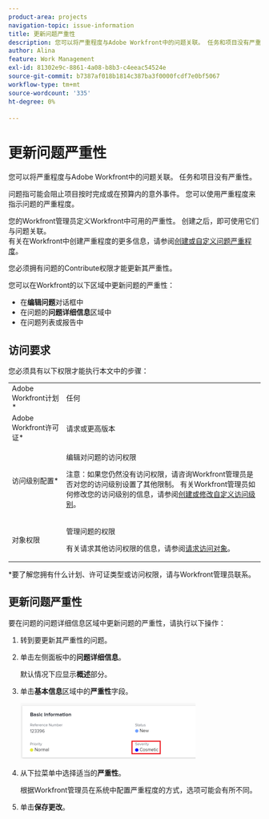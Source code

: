 ```yaml
---
product-area: projects
navigation-topic: issue-information
title: 更新问题严重性
description: 您可以将严重程度与Adobe Workfront中的问题关联。 任务和项目没有严重性。
author: Alina
feature: Work Management
exl-id: 81302e9c-8861-4a08-b8b3-c4eeac54524e
source-git-commit: b7387af018b1814c387ba3f0000fcdf7e0bf5067
workflow-type: tm+mt
source-wordcount: '335'
ht-degree: 0%

---
```


# 更新问题严重性

您可以将严重程度与Adobe Workfront中的问题关联。 任务和项目没有严重性。

问题指可能会阻止项目按时完成或在预算内的意外事件。 您可以使用严重程度来指示问题的严重程度。 

您的Workfront管理员定义Workfront中可用的严重性。 创建之后，即可使用它们与问题关联。\
有关在Workfront中创建严重程度的更多信息，请参阅[创建或自定义问题严重程度](../../../administration-and-setup/customize-workfront/creating-custom-status-and-priority-labels/create-customize-issue-severities.md)。

您必须拥有问题的Contribute权限才能更新其严重性。 

您可以在Workfront的以下区域中更新问题的严重性：

* 在&#x200B;**编辑问题**&#x200B;对话框中
* 在问题的&#x200B;**问题详细信息**&#x200B;区域中
* 在问题列表或报告中

## 访问要求

您必须具有以下权限才能执行本文中的步骤：

<table style="table-layout:auto"> 
 <col> 
 <col> 
 <tbody> 
  <tr> 
   <td role="rowheader">Adobe Workfront计划*</td> 
   <td> <p>任何 </p> </td> 
  </tr> 
  <tr> 
   <td role="rowheader">Adobe Workfront许可证*</td> 
   <td> <p>请求或更高版本</p> </td> 
  </tr> 
  <tr> 
   <td role="rowheader">访问级别配置*</td> 
   <td> <p>编辑对问题的访问权限</p> <p>注意：如果您仍然没有访问权限，请咨询Workfront管理员是否对您的访问级别设置了其他限制。 有关Workfront管理员如何修改您的访问级别的信息，请参阅<a href="../../../administration-and-setup/add-users/configure-and-grant-access/create-modify-access-levels.md" class="MCXref xref">创建或修改自定义访问级别</a>。</p> </td> 
  </tr> 
  <tr> 
   <td role="rowheader">对象权限</td> 
   <td> <p>管理问题的权限</p> <p>有关请求其他访问权限的信息，请参阅<a href="../../../workfront-basics/grant-and-request-access-to-objects/request-access.md" class="MCXref xref">请求访问对象</a>。</p> </td> 
  </tr> 
 </tbody> 
</table>

&#42;要了解您拥有什么计划、许可证类型或访问权限，请与Workfront管理员联系。

## 更新问题严重性

要在问题的问题详细信息区域中更新问题的严重性，请执行以下操作：

1. 转到要更新其严重性的问题。
1. 单击左侧面板中的&#x200B;**问题详细信息**。

   默认情况下应显示&#x200B;**概述**&#x200B;部分。

1. 单击&#x200B;**基本信息**&#x200B;区域中的&#x200B;**严重性**&#x200B;字段。

   ![问题严重性](assets/nwe-issue-severity-field-in-details-highlighted-350x112.png)

1. 从下拉菜单中选择适当的&#x200B;**严重性**。

   根据Workfront管理员在系统中配置严重程度的方式，选项可能会有所不同。

1. 单击&#x200B;**保存更改**。

